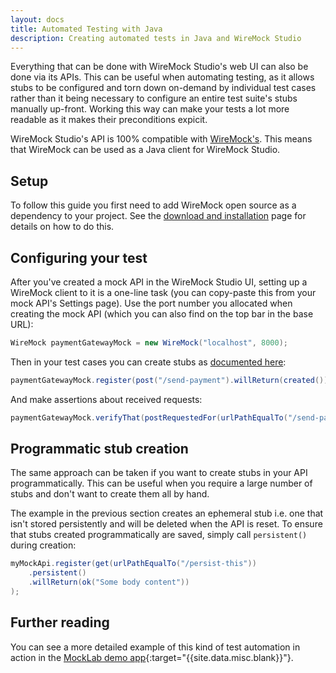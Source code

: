 ```yaml
---
layout: docs
title: Automated Testing with Java
description: Creating automated tests in Java and WireMock Studio
---
```


Everything that can be done with WireMock Studio's web UI can also be done via its APIs. This can be useful when automating
testing, as it allows stubs to be configured and torn down on-demand by individual test cases rather than it being
necessary to configure an entire test suite's stubs manually up-front. Working this way can make your tests a lot more
readable as it makes their preconditions expicit.

WireMock Studio's API is 100% compatible with [WireMock's](http://wiremock.org/docs/api/). This means that WireMock
can be used as a Java client for WireMock Studio.

## Setup

To follow this guide you first need to add WireMock open source as a dependency to your project. See the [download and installation](/docs/download-and-installation/) page for details on how to do this.

## Configuring your test

After you've created a mock API in the WireMock Studio UI, setting up a WireMock client to it is a one-line task (you can copy-paste this from
your mock API's Settings page). Use the port number you allocated when creating the mock API (which you can also find on the top bar in the base URL):

```java
WireMock paymentGatewayMock = new WireMock("localhost", 8000);
```

Then in your test cases you can create stubs as [documented here](/docs/stubbing/):

```java
paymentGatewayMock.register(post("/send-payment").willReturn(created()));
```

And make assertions about received requests:

```java
paymentGatewayMock.verifyThat(postRequestedFor(urlPathEqualTo("/send-payment")));
```

## Programmatic stub creation

The same approach can be taken if you want to create stubs in your API programmatically.
This can be useful when you require a large number of stubs and don't want to create
them all by hand.

The example in the previous section creates an ephemeral stub i.e. one that isn't
stored persistently and will be deleted when the API is reset. To ensure that stubs
created programmatically are saved, simply call `persistent()` during creation:

```java
myMockApi.register(get(urlPathEqualTo("/persist-this"))
    .persistent()
    .willReturn(ok("Some body content"))
);
```


## Further reading
You can see a more detailed example of this kind of test automation in action in the [MockLab demo app](https://github.com/mocklab/mocklab-demo-app/blob/master/src/test/java/mocklab/demo/ToDoWebTest.java){:target="{{site.data.misc.blank}}"}.